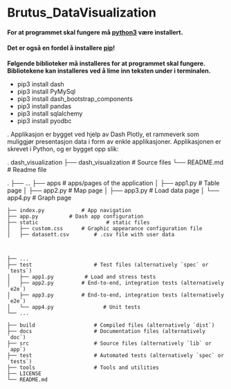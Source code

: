 # Brutus_DataVisualization
 
#### For at programmet skal fungere må [python3](https://www.python.org/downloads/)  være installert.
 
#### Det er også en fordel å installere [pip](https://www.geeksforgeeks.org/how-to-install-pip-on-windows/)!
 
__Følgende biblioteker må installeres for at programmet skal fungere. Bibliotekene kan installeres ved å lime inn teksten under i terminalen.__
 
* pip3 install dash
* pip3 install PyMySql
* pip3 install dash_bootstrap_components
* pip3 install pandas
* pip3 install sqlalchemy
* pip3 install pyodbc

.
Applikasjon er bygget ved hjelp av Dash Plotly, et rammeverk som muliggjør presentasjon 
data i form av enkle applikasjoner. Applikasjonen er skrevet i Python, og er bygget opp slik:

.
dash_visualization 
├── dash_visualization # Source files
└── README.md		# Readme file

.
    ├── ...
    ├── apps                   	# apps/pages of the application
    │   ├── app1.py        	# Table page
    │   ├── app2.py        	# Map page
    │   ├── app3.py        	# Load data page
    │   └── app4.py        	# Graph page
    
    
    ├── index.py			# App navigation
    ├── app.py			# Dash app configuration
    ├── static                   	# static files
    │   ├── custom.css      # Graphic appearance configuration file
    │   ├── datasett.csv    	# .csv file with user data
    
    
    
    ├── ...
    ├── test                    # Test files (alternatively `spec` or `tests`)
    │   ├── app1.py          # Load and stress tests
    │   ├── app2.py         # End-to-end, integration tests (alternatively `e2e`)
    │   ├── app3.py         # End-to-end, integration tests (alternatively `e2e`)
    │   └── app4.py                # Unit tests
    └── ...
     
    ├── build                   # Compiled files (alternatively `dist`)
    ├── docs                    # Documentation files (alternatively `doc`)
    ├── src                     # Source files (alternatively `lib` or `app`)
    ├── test                    # Automated tests (alternatively `spec` or `tests`)
    ├── tools                   # Tools and utilities
    ├── LICENSE
    └── README.md
